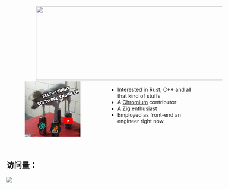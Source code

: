 <!---
CGQAQ/CGQAQ is a ✨ special ✨ repository because its `README.md` (this file) appears on your GitHub profile.
You can click the Preview link to take a look at your changes.
--->
<a href="https://github.com/cgqaq">
    <img  hspace="80"  width="590" height="200" src="/content.svg">
</a>

<a href="https://github.com/cgqaq">
    <img align="left" hspace="50" style="margin-right: 100px" height="150" width="150" src="self-taught.jpg" />
</a>



- Interested in Rust, C++ and all that kind of stuffs
- A [Chromium](https://chromium-review.googlesource.com/q/owner:m.jason.liu@gmail.com) contributor
- A [Zig](https://github.com/ziglang/zig) enthusiast
- Employed as front-end an engineer right now

<br><br><br>

## 访问量：

![](https://profile-counter.glitch.me/cgqaq/count.svg)
